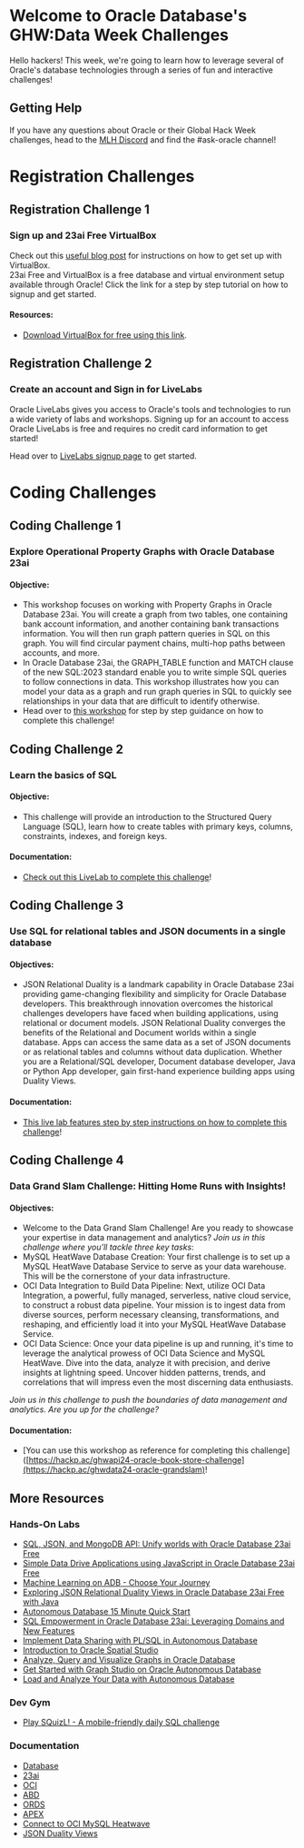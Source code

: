 # Welcome to Oracle Database's GHW:Data Week Challenges

Hello hackers!  This week, we're going to learn how to leverage several of Oracle's database technologies through a series of fun and interactive challenges! 

## Getting Help 

If you have any questions about Oracle or their Global Hack Week challenges, head to the [MLH Discord](https://discord.mlh.io/) and find the #ask-oracle channel!

# Registration Challenges

## Registration Challenge 1 
### Sign up and 23ai Free VirtualBox 

Check out this [useful blog post](https://hackp.ac/ghwdata24-oracle-registration) for instructions on how to get set up with VirtualBox. 
<br>
23ai Free and VirtualBox is a free database and virtual environment setup available through Oracle! Click the link for a step by step tutorial on how to signup and get started. 
#### Resources:
* [Download VirtualBox for free using this link](https://hackp.ac/ghwdata24-oracle-virtualbox).

## Registration Challenge 2
### Create an account and Sign in for LiveLabs 

Oracle LiveLabs gives you access to Oracle's tools and technologies to run a wide variety of labs and workshops. Signing up for an account to access Oracle LiveLabs is free and requires no credit card information to get started! 

Head over to [LiveLabs signup page](https://hackp.ac/ghwdata24-oracle-livelabs) to get started. 
<br>

# Coding Challenges

## Coding Challenge 1 
### Explore Operational Property Graphs with Oracle Database 23ai
#### Objective: 
* This workshop focuses on working with Property Graphs in Oracle Database 23ai. You will create a graph from two tables, one containing bank account information, and another containing bank transactions information. You will then run graph pattern queries in SQL on this graph. You will find circular payment chains, multi-hop paths between accounts, and more.
* In Oracle Database 23ai, the GRAPH_TABLE function and MATCH clause of the new SQL:2023 standard enable you to write simple SQL queries to follow connections in data. This workshop illustrates how you can model your data as a graph and run graph queries in SQL to quickly see relationships in your data that are difficult to identify otherwise.
* Head over to [this workshop](https://hackp.ac/ghwdata24-oracle-OPG) for step by step guidance on how to complete this challenge! 

## Coding Challenge 2 
### Learn the basics of SQL
#### Objective: 
* This challenge will provide an introduction to the Structured Query Language (SQL), learn how to create tables with primary keys, columns, constraints, indexes, and foreign keys.

#### Documentation:
* [Check out this LiveLab to complete this challenge](https://hackp.ac/ghwdata24-oracle-SQLbasics)!

## Coding Challenge 3 
### Use SQL for relational tables and JSON documents in a single database
#### Objectives: 
* JSON Relational Duality is a landmark capability in Oracle Database 23ai providing game-changing flexibility and simplicity for Oracle Database developers. This breakthrough innovation overcomes the historical challenges developers have faced when building applications, using relational or document models. JSON Relational Duality converges the benefits of the Relational and Document worlds within a single database. Apps can access the same data as a set of JSON documents or as relational tables and columns without data duplication. Whether you are a Relational/SQL developer, Document database developer, Java or Python App developer, gain first-hand experience building apps using Duality Views.

#### Documentation:
* [This live lab features step by step instructions on how to complete this challenge](https://hackp.ac/ghwdata24-oracle-SQLJSON)!

## Coding Challenge 4 
### Data Grand Slam Challenge: Hitting Home Runs with Insights!
#### Objectives: 
* Welcome to the Data Grand Slam Challenge! Are you ready to showcase your expertise in data management and analytics? _Join us in this challenge where you'll tackle three key tasks_:
 * MySQL HeatWave Database Creation: Your first challenge is to set up a MySQL HeatWave Database Service to serve as your data warehouse. This will be the cornerstone of your data infrastructure.
 * OCI Data Integration to Build Data Pipeline: Next, utilize OCI Data Integration, a powerful, fully managed, serverless, native cloud service, to construct a robust data pipeline. Your mission is to ingest data from diverse sources, perform necessary cleansing, transformations, and reshaping, and efficiently load it into your MySQL HeatWave Database Service.
 * OCI Data Science: Once your data pipeline is up and running, it's time to leverage the analytical prowess of OCI Data Science and MySQL HeatWave. Dive into the data, analyze it with precision, and derive insights at lightning speed. Uncover hidden patterns, trends, and correlations that will impress even the most discerning data enthusiasts.

_Join us in this challenge to push the boundaries of data management and analytics. Are you up for the challenge?_

#### Documentation:
* [You can use this workshop as reference for completing this challenge]([https://hackp.ac/ghwapi24-oracle-book-store-challenge](https://hackp.ac/ghwdata24-oracle-grandslam)!

## More Resources
### Hands-On Labs
* [SQL, JSON, and MongoDB API: Unify worlds with Oracle Database 23ai Free](https://hackp.ac/ghwdata24-oracle-sqljsonmongo)
* [Simple Data Drive Applications using JavaScript in Oracle Database 23ai Free](https://hackp.ac/ghwdata24-oracle-JavaScriptDB23)
* [Machine Learning on ADB - Choose Your Journey](https://hackp.ac/ghwdata24-oracle-MLADB)
* [Exploring JSON Relational Duality Views in Oracle Database 23ai Free with Java](https://hackp.ac/ghwdata24-oracle-FreeWithJava)
* [Autonomous Database 15 Minute Quick Start](https://hackp.ac/ghwdata24-oracle-ADBQuickstart)
* [SQL Empowerment in Oracle Database 23ai: Leveraging Domains and New Features](https://hackp.ac/ghwdata24-oracle-SQLEmpowerment)
* [Implement Data Sharing with PL/SQL in Autonomous Database](https://hackp.ac/ghwdata24-oracle-PLSQLADB)
* [Introduction to Oracle Spatial Studio](https://hackp.ac/ghwdata24-oracle-IntroSpatialStudio)
* [Analyze, Query and Visualize Graphs in Oracle Database](https://hackp.ac/ghwdata24-oracle-AnalyzeQueryVisualize)
* [Get Started with Graph Studio on Oracle Autonomous Database](https://hackp.ac/ghwdata24-oracle-GraphStudioGetStarted)
* [Load and Analyze Your Data with Autonomous Database](https://hackp.ac/ghwdata24-oracle-LoadAnalyzeADB)
  
### Dev Gym 
* [Play SQuizL! - A mobile-friendly daily SQL challenge](https://hackp.ac/ghwdata24-oracle-SQLQuiz)

### Documentation
* [Database](https://hackp.ac/ghwdata24-oracle-docs-database)
* [23ai](https://hackp.ac/ghwdata24-oracle-docs-23ai)
* [OCI](https://hackp.ac/ghwdata24-oracle-docs-OCI)
* [ABD](https://hackp.ac/ghwdata24-oracle-docs-ABD)
* [ORDS](https://hackp.ac/ghwdata24-oracle-docs-ORDS)
* [APEX](https://hackp.ac/ghwdata24-oracle-docs-APEX)
* [Connect to OCI MySQL Heatwave](https://hackp.ac/ghwdata24-oracle-docs-heatwave)
* [JSON Duality Views](https://hackp.ac/ghwdata24-oracle-docs-JSONDualityViews) 

